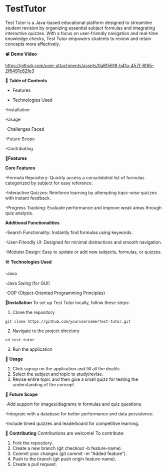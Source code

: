 # TestTutor
Test Tutor is a Java-based educational platform designed to streamline student revision by organizing essential subject formulas and integrating interactive quizzes. With a focus on user-friendly navigation and real-time knowledge checks, Test Tutor empowers students to review and retain concepts more effectively.

📽️ **Demo Video**

https://github.com/user-attachments/assets/0a8f5618-b41a-457f-8f65-2f6491c82fe3

📑 **Table of Contents**

- Features

- Technologies Used

-Installation

-Usage

-Challenges Faced

-Future Scope

-Contributing


🚀**Features**

**Core Features**

-Formula Repository: Quickly access a consolidated list of formulas categorized by subject for easy reference.

-Interactive Quizzes: Reinforce learning by attempting topic-wise quizzes with instant feedback.

-Progress Tracking: Evaluate performance and improve weak areas through quiz analysis.

**Additional Functionalities**

-Search Functionality: Instantly find formulas using keywords.

-User-Friendly UI: Designed for minimal distractions and smooth navigation.

-Modular Design: Easy to update or add new subjects, formulas, or quizzes.

🛠 **Technologies Used**

-Java

-Java Swing (for GUI)

-OOP (Object-Oriented Programming Principles)

🧩**Installation**
To set up Test Tutor locally, follow these steps:

1. Clone the repository
```  
git clone https://github.com/yourusername/test-tutor.git
```
2. Navigate to the project directory
``` 
cd test-tutor
```

3. Run the application


📘 **Usage**
1. Click signup on the application and fill all the deatils.
2. Select the subject and topic to study/revise.
3. Revise entire topic and then give a small quizz for testing the understanding of the concept

🔮 **Future Scope**

-Add support for images/diagrams in formulas and quiz questions.

-Integrate with a database for better performance and data persistence.

-Include timed quizzes and leaderboard for competitive learning.

🤝 **Contributing**
Contributions are welcome! To contribute:

1. Fork the repository.
2. Create a new branch (git checkout -b feature-name).
3. Commit your changes (git commit -m "Added feature").
4. Push to the branch (git push origin feature-name).
5. Create a pull request.
